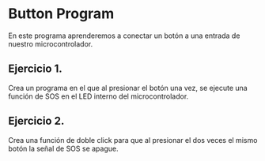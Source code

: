 # Button Program

En este programa aprenderemos a conectar un botón a una entrada de nuestro microcontrolador.

## Ejercicio 1.
Crea un programa en el que al presionar el botón una vez, se ejecute una función de SOS en el LED interno del microcontrolador.

## Ejercicio 2.
Crea una función de doble click para que al presionar el dos veces el mismo botón la señal de SOS se apague.